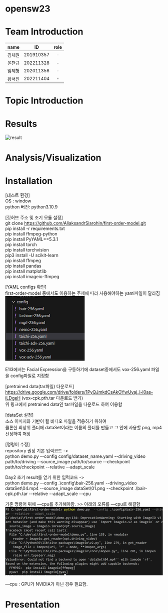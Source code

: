 # opensw23

# Team Introduction

|  name  |    ID     | role |
| :----: | :-------: | :--: |
| 김채원 | 201910357 |  -   |
| 윤찬규 | 202211328 |  -   |
| 임제형 | 202011356 |  -   |
| 황서진 | 202211404 |  -   |

# Topic Introduction

# Results

![result](https://github.com/dldyou2/opensw23-E1I3/assets/76515856/fa7893d7-46bf-436b-adac-46b33d556fe0)

# Analysis/Visualization

# Installation

[테스트 환경]  
OS : window  
python 버전: python3.10.9

[깃허브 주소 및 초기 모듈 설정]  
git clone https://github.com/AliaksandrSiarohin/first-order-model.git  
pip install -r requirements.txt  
pip install ffmpeg-python  
pip install PyYAML==5.3.1  
pip install torch  
pip install torchvision  
pip3 install -U scikit-learn  
pip install ffmpeg  
pip install pandas  
pip install matplotlib  
pip install imageio-ffmpeg

[YAML configs 확인]  
first-order-model 중에서도 이용하는 주제에 따라 사용해야하는 yaml파일이 달라짐  
![YamlListImg](./image/yamlListImg.png)

E1I3에서는 Facial Expression을 구동하기에 dataset중에서도 vox-256.yaml 파일을 config파일로 지정함

[pretrained data(tar파일) 다운로드]  
https://drive.google.com/drive/folders/1PyQJmkdCsAkOYwUyaj_l-l0as-iLDgeH (vox-cpk.pth.tar 다운로드 받기)  
위 링크에서 pretrained data인 tar파일을 다운로드 하여 이용함

[dataSet 설정]  
소스 이미지와 기반이 될 비디오 파일을 적용하기 위하여  
클론한 최상위 폴더에 dataSet이라는 이름의 폴더를 만들고 그 안에 사용할 png, mp4 선정하여 저장

[명령어 수정]  
repository 권장 기본 입력코드 ->  
python demo.py --config config/dataset_name.yaml --driving_video path/to/driving --source_image path/to/source --checkpoint path/to/checkpoint --relative --adapt_scale

Day2 초기 result를 얻기 위한 입력코드 ->  
python demo.py --config .\config\bair-256.yaml --driving_video dataSet\04.mp4 --source_image dataSet\01.png --checkpoint .\bair-cpk.pth.tar --relative --adapt_scale --cpu

기존 명령어 뒤에 —cpu를 추가해야함. >> 아래의 오류를 —cpu로 해결함  
![errorImg](./image/errorImg.png)

—cpu : GPU가 NVIDIA가 아닌 경우 필요함.

# Presentation

